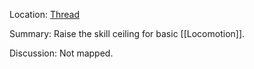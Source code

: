 Location: [Thread]()

Summary:
Raise the skill ceiling for basic [[Locomotion]].

Discussion:
Not mapped.